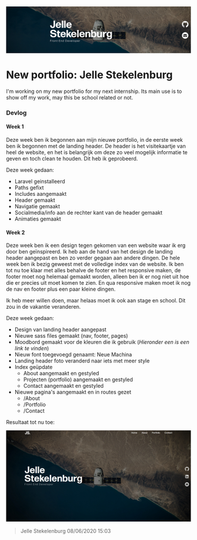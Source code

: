 ![Test Image 1](Assets/linkedin.png)
# New portfolio: Jelle Stekelenburg

I'm working on my new portfolio for my next internship.
Its main use is to show off my work, may this be school related or not.

### Devlog
#### Week 1 
Deze week ben ik begonnen aan mijn nieuwe portfolio, in de eerste week ben ik begonnen met de landing header.
De header is het visitekaartje van heel de website, en het is belangrijk om deze zo veel mogelijk informatie te geven en toch clean te houden. Dit heb ik geprobeerd.

Deze week gedaan:
* Laravel geinstalleerd
* Paths gefixt
* Includes aangemaakt
* Header gemaakt
* Navigatie gemaakt
* Socialmedia/info aan de rechter kant van de header gemaakt
* Animaties gemaakt

#### Week 2
Deze week ben ik een design tegen gekomen van een website waar ik erg door ben geïnspireerd. Ik heb aan de hand van het design de landing header aangepast en ben zo verder gegaan aan andere dingen. De hele week ben ik bezig geweest met de volledige index van de website. Ik ben tot nu toe klaar met alles behalve de footer en het responsive maken, de footer moet nog helemaal gemaakt worden, alleen ben ik er nog niet uit hoe die er precies uit moet komen te zien. En qua responsive maken moet ik nog de nav en footer plus een paar kleine dingen.

Ik heb meer willen doen, maar helaas moet ik ook aan stage en school.
Dit zou in de vakantie veranderen.

Deze week gedaan:
* Design van landing header aangepast
* Nieuwe sass files gemaakt (nav, footer, pages)
* Moodbord gemaakt voor de kleuren die ik gebruik (*Hieronder een is een link te vinden*)
* Nieuw font toegevoegd genaamt: Neue Machina
* Landing header foto veranderd naar iets met meer style
* Index geüpdate
    * About aangemaakt en gestyled
    * Projecten (portfolio) aangemaakt en gestyled
    * Contact aangemaakt en gestyled
* Nieuwe pagina's aangemaakt en in routes gezet
    * /About
    * /Portfolio
    * /Contact

    

Resultaat tot nu toe:

![Test_image_1](Assets/screen.jpg)

> Jelle Stekelenburg 08/06/2020 15:03
